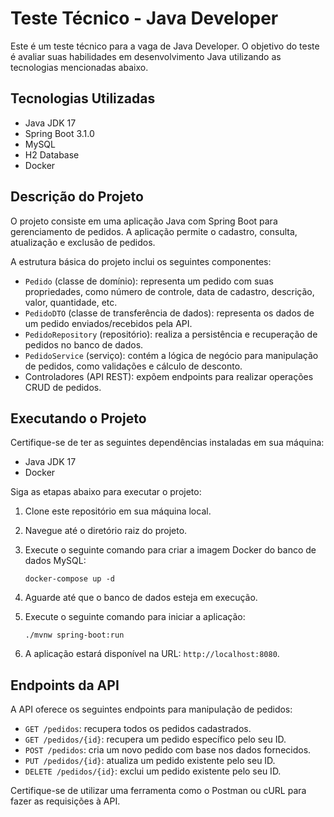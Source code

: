 # Teste Técnico - Java Developer

Este é um teste técnico para a vaga de Java Developer. O objetivo do teste é avaliar suas habilidades em desenvolvimento Java utilizando as tecnologias mencionadas abaixo.

## Tecnologias Utilizadas

- Java JDK 17
- Spring Boot 3.1.0
- MySQL
- H2 Database
- Docker

## Descrição do Projeto

O projeto consiste em uma aplicação Java com Spring Boot para gerenciamento de pedidos. A aplicação permite o cadastro, consulta, atualização e exclusão de pedidos.

A estrutura básica do projeto inclui os seguintes componentes:

- `Pedido` (classe de domínio): representa um pedido com suas propriedades, como número de controle, data de cadastro, descrição, valor, quantidade, etc.
- `PedidoDTO` (classe de transferência de dados): representa os dados de um pedido enviados/recebidos pela API.
- `PedidoRepository` (repositório): realiza a persistência e recuperação de pedidos no banco de dados.
- `PedidoService` (serviço): contém a lógica de negócio para manipulação de pedidos, como validações e cálculo de desconto.
- Controladores (API REST): expõem endpoints para realizar operações CRUD de pedidos.

## Executando o Projeto

Certifique-se de ter as seguintes dependências instaladas em sua máquina:

- Java JDK 17
- Docker

Siga as etapas abaixo para executar o projeto:

1. Clone este repositório em sua máquina local.
2. Navegue até o diretório raiz do projeto.
3. Execute o seguinte comando para criar a imagem Docker do banco de dados MySQL:

   ```
   docker-compose up -d
   ```

4. Aguarde até que o banco de dados esteja em execução.
5. Execute o seguinte comando para iniciar a aplicação:

   ```
   ./mvnw spring-boot:run
   ```

6. A aplicação estará disponível na URL: `http://localhost:8080`.

## Endpoints da API

A API oferece os seguintes endpoints para manipulação de pedidos:

- `GET /pedidos`: recupera todos os pedidos cadastrados.
- `GET /pedidos/{id}`: recupera um pedido específico pelo seu ID.
- `POST /pedidos`: cria um novo pedido com base nos dados fornecidos.
- `PUT /pedidos/{id}`: atualiza um pedido existente pelo seu ID.
- `DELETE /pedidos/{id}`: exclui um pedido existente pelo seu ID.

Certifique-se de utilizar uma ferramenta como o Postman ou cURL para fazer as requisições à API.